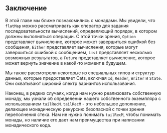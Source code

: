 ## Заключение

В этой главе мы ближе познакомились с монадами. 
Мы увидели, что `flatMap` можно рассматривать 
как оператор для задания последовательности вычислений, 
определяющий порядок, в котором должны выполняться операции. 
С этой точки зрения, `Option` представляет вычисление, 
которое может завершиться ошибкой без сообщения,
`Either` представляет вычисления, которые могут завершиться ошибкой с сообщением, 
`List` представляет несколько возможных результатов, 
а `Future` представляет вычисление, 
которое может вернуть значение в какой-то момент в будущем.

Мы также рассмотрели некоторые из 
специальных типов и структур данных, которые предоставляет Cats, 
включая `Id`, `Reader`, `Writer` и `State`. 
Они охватывают широкий спектр вариантов использования.

Наконец, в редких случаях, когда 
нам нужно реализовать собственную монаду, 
мы узнали об определении нашего собственного экземпляра с использованием `tailRecM`. 
`tailRecM` - это небольшое дополнение, делающее монадическую 
рекурсию безопасной с точки зрения переполнения стека.
Нам не нужно понимать `tailRecM`, чтобы понимать монады, 
но наличие его дает нам преимущества
при написании монадического кода.

